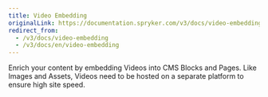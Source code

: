 ```yaml
---
title: Video Embedding
originalLink: https://documentation.spryker.com/v3/docs/video-embedding
redirect_from:
  - /v3/docs/video-embedding
  - /v3/docs/en/video-embedding
---
```


Enrich your content by embedding Videos into CMS Blocks and Pages. Like Images and Assets, Videos need to be hosted on a separate platform to ensure high site speed.
